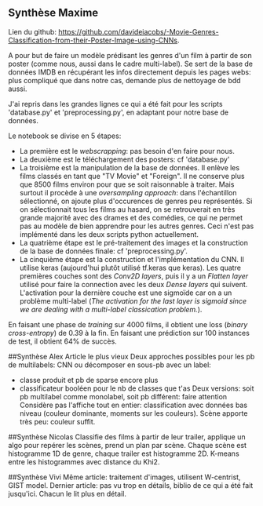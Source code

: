 ## Synthèse Maxime
Lien du github: https://github.com/davideiacobs/-Movie-Genres-Classification-from-their-Poster-Image-using-CNNs.

A pour but de faire un modèle prédisant les genres d'un film à partir de son poster (comme nous, aussi dans le cadre multi-label).
Se sert de la base de données IMDB en récupérant les infos directement depuis les pages webs: plus compliqué que dans notre cas, demande plus de nettoyage de bdd aussi.

J'ai repris dans les grandes lignes ce qui a été fait pour les scripts 'database.py' et 'preprocessing.py', en adaptant pour notre base de données.

Le notebook se divise en 5 étapes:
- La première est le *webscrapping*: pas besoin d'en faire pour nous.
- La deuxième est le téléchargement des posters: cf 'database.py'
- La troisième est la manipulation de la base de données. Il enlève les films classés en tant que "TV Movie" et "Foreign". Il ne conserve plus que 8500 films environ pour que se soit raisonnable à traiter. Mais surtout il procède à une *_oversampling approach_*: dans l'échantillon sélectionné, on ajoute plus d'occurences de genres peu représentés. Si on sélectionnait tous les films au hasard, on se retrouverait en très grande majorité avec des drames et des comédies, ce qui ne permet pas au modèle de bien apprendre pour les autres genres. Ceci n'est pas implémenté dans les deux scripts python actuellement.
- La quatrième étape est le pré-traitement des images et la construction de la base de données finale: cf 'preprocessing.py'.
- La cinquième étape est la construction et l'implémentation du CNN. Il utilise keras (aujourd'hui plutôt utilisé tf.keras que keras). Les quatre premières couches sont des *Conv2D layers*, puis il y a un *Flatten layer* utilisé pour faire la connection avec les deux *Dense layers* qui suivent. L'activation pour la dernière couche est une sigmoïde car on a un problème multi-label (*The activation for the last layer is sigmoid since we are dealing with a multi-label classication problem.*).

En faisant une phase de *training* sur 4000 films, il obtient une loss (*binary cross-entropy*) de 0.39 à la fin. En faisant une prédiction sur 100 instances de test, il obtient 64% de succès.

##Synthèse Alex
Article le plus vieux
Deux approches possibles pour les pb de multilabels: CNN ou décomposer en sous-pb avec un label:
- classe produit et pb de sparse encore plus
- classificateur booléen pour le nb de classes que t'as
Deux versions: soit pb multilabel comme monolabel, soit pb différent: faire attention
Considère pas l'affiche tout en entier: classification avec données bas niveau (couleur dominante, moments sur les couleurs). Scène apporte très peu: couleur suffit.

##Synthèse Nicolas
Classifie des films à partir de leur trailer, applique un algo pour repérer les scènes, prend un plan par scène.
Chaque scène est histogramme 1D de genre, chaque trailer est histogramme 2D. K-means entre les histogrammes avec distance du Khi2.

##Synthèse Vivi
Même article: traitement d'images, utilisent W-centrist, GIST model.
Dernier article: pas vu trop en détails, biblio de ce qui a été fait jusqu'ici. Chacun le lit plus en détail.

